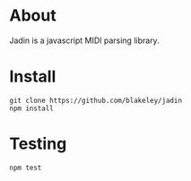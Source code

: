 # About

Jadin is a javascript MIDI parsing library.

# Install

    git clone https://github.com/blakeley/jadin
    npm install 

# Testing

    npm test
